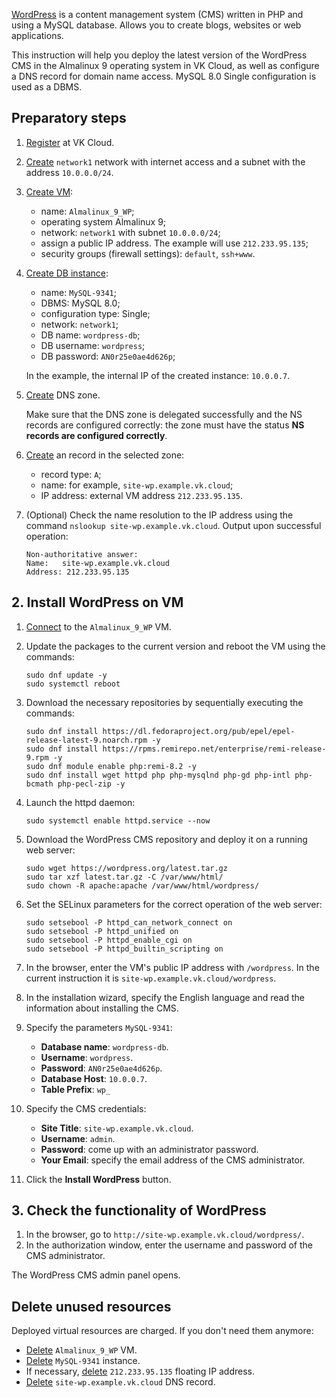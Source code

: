 [WordPress](https://wordpress.org) is a content management system (CMS) written in PHP and using a MySQL database. Allows you to create blogs, websites or web applications.

This instruction will help you deploy the latest version of the WordPress CMS in the Almalinux 9 operating system in VK Cloud, as well as configure a DNS record for domain name access. MySQL 8.0 Single configuration is used as a DBMS.

## Preparatory steps

1. [Register](/en/intro/start/account-registration) at VK Cloud.
1. [Create](/en/networks/vnet/service-management/net#creating_network) `network1` network with internet access and a subnet with the address `10.0.0.0/24`.
1. [Create VM](/en/computing/iaas/service-management/vm/vm-create):

   - name: `Almalinux_9_WP`;
   - operating system Almalinux 9;
   - network: `network1` with subnet `10.0.0.0/24`;
   - assign a public IP address. The example will use `212.233.95.135`;
   - security groups (firewall settings): `default`, `ssh+www`.

1. [Create DB instance](/en/dbs/dbaas/service-management/create):

   - name: `MySQL-9341`;
   - DBMS: MySQL 8.0;
   - configuration type: Single;
   - network: `network1`;
   - DB name: `wordpress-db`;
   - DB username: `wordpress`;
   - DB password: `AN0r25e0ae4d626p`;

   In the example, the internal IP of the created instance: `10.0.0.7`.

1. [Create](/en/networks/dns/publicdns#creating_a_zone) DNS zone.

   <warn>

   Make sure that the DNS zone is delegated successfully and the NS records are configured correctly: the zone must have the status **NS records are configured correctly**.

   </warn>

1. [Create](/en/networks/dns/publicdns#adding_resource_records) an record in the selected zone:

   - record type: `A`;
   - name: for example, `site-wp.example.vk.cloud`;
   - IP address: external VM address `212.233.95.135`.

1. (Optional) Check the name resolution to the IP address using the command `nslookup site-wp.example.vk.cloud`. Output upon successful operation:

   ```console
   Non-authoritative answer:
   Name:   site-wp.example.vk.cloud
   Address: 212.233.95.135
   ```

## 2. Install WordPress on VM

1. [Connect](/en/computing/iaas/service-management/vm/vm-connect/vm-connect-nix) to the `Almalinux_9_WP` VM.
1. Update the packages to the current version and reboot the VM using the commands:

   ```console
   sudo dnf update -y
   sudo systemctl reboot
   ```

1. Download the necessary repositories by sequentially executing the commands:

   ```console
   sudo dnf install https://dl.fedoraproject.org/pub/epel/epel-release-latest-9.noarch.rpm -y
   sudo dnf install https://rpms.remirepo.net/enterprise/remi-release-9.rpm -y
   sudo dnf module enable php:remi-8.2 -y
   sudo dnf install wget httpd php php-mysqlnd php-gd php-intl php-bcmath php-pecl-zip -y
   ```

1. Launch the httpd daemon:

   ```console
   sudo systemctl enable httpd.service --now
   ```

1. Download the WordPress CMS repository and deploy it on a running web server:

   ```console
   sudo wget https://wordpress.org/latest.tar.gz
   sudo tar xzf latest.tar.gz -C /var/www/html/
   sudo chown -R apache:apache /var/www/html/wordpress/
   ```

1. Set the SELinux parameters for the correct operation of the web server:

   ```console
   sudo setsebool -P httpd_can_network_connect on
   sudo setsebool -P httpd_unified on
   sudo setsebool -P httpd_enable_cgi on
   sudo setsebool -P httpd_builtin_scripting on
   ```

1. In the browser, enter the VM's public IP address with `/wordpress`. In the current instruction it is `site-wp.example.vk.cloud/wordpress`.
1. In the installation wizard, specify the English language and read the information about installing the CMS.
1. Specify the parameters `MySQL-9341`:

   - **Database name**: `wordpress-db`.
   - **Username**: `wordpress`.
   - **Password**: `AN0r25e0ae4d626p`.
   - **Database Host**: `10.0.0.7`.
   - **Table Prefix**: `wp_`

1. Specify the CMS credentials:

   - **Site Title**: `site-wp.example.vk.cloud`.
   - **Username**: `admin`.
   - **Password**: come up with an administrator password.
   - **Your Email**: specify the email address of the CMS administrator.

1. Click the **Install WordPress** button.

## 3. Check the functionality of WordPress

1. In the browser, go to `http://site-wp.example.vk.cloud/wordpress/`.
1. In the authorization window, enter the username and password of the CMS administrator.

The WordPress CMS admin panel opens.

## Delete unused resources

Deployed virtual resources are charged. If you don't need them anymore:

- [Delete](/en/computing/iaas/service-management/vm/vm-manage#delete_vm) `Almalinux_9_WP` VM.
- [Delete](/en/dbs/dbaas/service-management/delete) `MySQL-9341` instance.
- If necessary, [delete](/en/networks/vnet/service-management/ip/floating-ip#removing_floating_ip_address_from_the_project) `212.233.95.135` floating IP address.
- [Delete](/en/networks/dns/publicdns#deleting_resource_records) `site-wp.example.vk.cloud` DNS record.
